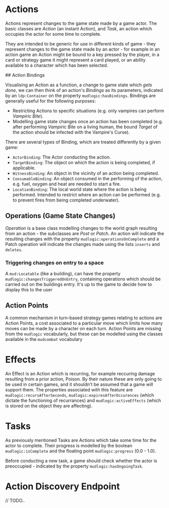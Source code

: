 
# Actions

Actions represent changes to the game state made by a game actor. The basic classes are *Action* (an instant Action), and *Task*, an action which occupies the actor for some time to complete.

They are intended to be generic for use in different kinds of game - they represent changes to the game state made by an actor - for example in an action game an Action might be bound to a key pressed by the player, in a card or strategy game it might represent a card played, or an ability available to a character which has been selected.

## Action Bindings

Visualising an Action as a function, a change to game state which _gets done_, we can then think of an action's _Bindings_ as its parameters, indicated by an `ldp:Container` on the property `mudlogic:hasBindings`. Bindings are generally useful for the following purposes:

* Restricting Actions to specific situations (e.g. only vampires can perform _Vampiric Bite_).
* Modelling game state changes once an action has been completed (e.g. after performing _Vampiric Bite_ on a living human, the bound _Target_ of the action should be infected with the Vampire's Curse).

There are several types of Binding, which are treated differently by a given game:

* `ActorBinding`: The Actor conducting the action.
* `TargetBinding`: The object on which the action is being completed, if applicable.
* `WitnessBinding`: An object in the vicinity of an action being completed.
* `ConsumableBinding`: An object consumed in the performing of the action, e.g. fuel, oxygen and heat are needed to start a fire.
* `LocationBinding`: The local world state where the action is being performed. Intended to restrict where an action can be performed (e.g. to prevent fires from being completed underwater).

## Operations (Game State Changes)

*Operation* is a base class modelling changes to the world graph resulting from an action - the subclasses are *Post* or *Patch*. An action will indicate the resulting changes with the property `mudlogic:operationsOnComplete` and a Patch operation will indicate the changes made using the lists `inserts` and `deletes`.

### Triggering changes on entry to a space

A `mud:Locatable` (like a building), can have the property `mudlogic:changesTriggeredOnEntry`, containing operations which should be carried out on the buildings entry. It's up to the game to decide how to display this to the user

## Action Points

A common mechanism in turn-based strategy games relating to actions are Action Points, a cost associated to a particular move which limits how many moves can be made by a character on each turn. Action Points are missing from the `mudlogic` vocabularly, but these can be modelled using the classes available in the `mudcombat` vocabulary

# Effects

An Effect is an Action which is recurring, for example reccuring damage resulting from a prior action, Poison. By their nature these are only going to be used in certain games, and it shouldn't be assumed that a game will support them. The properties associated with this feature are `mudlogic:recursAfterSeconds`, `mudlogic:expiresAfterOccurences` (which dictate the functioning of recurrances) and `mudlogic:activeEffects` (which is stored on the object they are affecting).

# Tasks

As previously mentioned Tasks are Actions which take some time for the actor to complete. Their progress is modelled by the boolean `mudlogic:isComplete` and the floating point `mudlogic:progress` (0.0 - 1.0).

Before conducting a new task, a game should check whether the actor is preoccupied - indicated by the property `mudlogic:hasOngoingTask`.

# Action Discovery Endpoint

// TODO..
